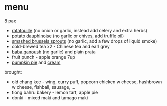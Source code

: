 # menu

8 pax

* [ratatouille](../in-progress/ratatouille-movie-version.md) (no onion or garlic, instead add celery and extra herbs)
* [potato dauphinoise](../recipes/potato-dauphinoise.md) (no garlic or chives, add truffle oil)
* [smashed brussels sprouts](../recipes/smashed-brussels-sprouts.md) (no garlic, add a few drops of liquid smoke)
* cold-brewed tea x2 - Chinese tea and earl grey
* [baba ganoush](../recipes/baba-ganoush.md) (no garlic) and plain prata
* fruit punch - apple orange 7up
* [pumpkin pie](../recipes/confectionery/pumpkin-pie.md) and [cream](../recipes/confectionery/chantilly-cream.md)

brought:

* old chang kee - wing, curry puff, popcorn chicken w cheese, hashbrown w cheese, fishball, sausage, ...
* tiong bahru bakery - lemon tart, apple pie
* donki - mixed maki and tamago maki
